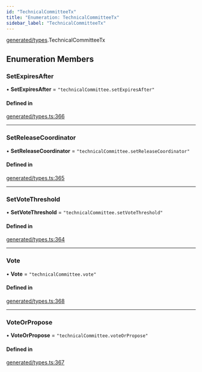 ```yaml
---
id: "TechnicalCommitteeTx"
title: "Enumeration: TechnicalCommitteeTx"
sidebar_label: "TechnicalCommitteeTx"
---
```


[generated/types](../../../../modules/Generated/Types/Types.md).TechnicalCommitteeTx

## Enumeration Members

### SetExpiresAfter

• **SetExpiresAfter** = ``"technicalCommittee.setExpiresAfter"``

#### Defined in

[generated/types.ts:366](https://github.com/PolymeshAssociation/polymesh-sdk/blob/995f17653/src/generated/types.ts#L366)

___

### SetReleaseCoordinator

• **SetReleaseCoordinator** = ``"technicalCommittee.setReleaseCoordinator"``

#### Defined in

[generated/types.ts:365](https://github.com/PolymeshAssociation/polymesh-sdk/blob/995f17653/src/generated/types.ts#L365)

___

### SetVoteThreshold

• **SetVoteThreshold** = ``"technicalCommittee.setVoteThreshold"``

#### Defined in

[generated/types.ts:364](https://github.com/PolymeshAssociation/polymesh-sdk/blob/995f17653/src/generated/types.ts#L364)

___

### Vote

• **Vote** = ``"technicalCommittee.vote"``

#### Defined in

[generated/types.ts:368](https://github.com/PolymeshAssociation/polymesh-sdk/blob/995f17653/src/generated/types.ts#L368)

___

### VoteOrPropose

• **VoteOrPropose** = ``"technicalCommittee.voteOrPropose"``

#### Defined in

[generated/types.ts:367](https://github.com/PolymeshAssociation/polymesh-sdk/blob/995f17653/src/generated/types.ts#L367)
